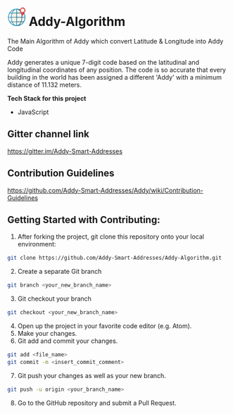 # <img src="https://github.com/Addy-Smart-Addresses/Addy/blob/master/img/logo.png" alt="Addy" height="42" width="42"></img>   Addy-Algorithm

The Main Algorithm of Addy which convert Latitude &amp; Longitude into Addy Code

Addy generates a unique 7-digit code based on the latitudinal and longitudinal coordinates of any position. The code is so accurate that every building in the world has been assigned a different 'Addy' with a minimum distance of 11.132 meters.

<strong>Tech Stack for this project</strong>
<ul>
  <li>JavaScript</li>
</ul>

## Gitter channel link
https://gitter.im/Addy-Smart-Addresses

## Contribution Guidelines
https://github.com/Addy-Smart-Addresses/Addy/wiki/Contribution-Guidelines

## Getting Started with Contributing:
1. After forking the project, git clone this repository onto your local environment:
```bash
git clone https://github.com/Addy-Smart-Addresses/Addy-Algorithm.git
```
2. Create a separate Git branch
```bash
git branch <your_new_branch_name>
```
3. Git checkout your branch
```bash
git checkout <your_new_branch_name>
```
4. Open up the project in your favorite code editor (e.g. Atom).
5. Make your changes.
6. Git add and commit your changes.
```bash
git add <file_name>
git commit -m <insert_commit_comment>
```
7. Git push your changes as well as your new branch.
```bash
git push -u origin <your_branch_name>
```
8. Go to the GitHub repository and submit a Pull Request.
